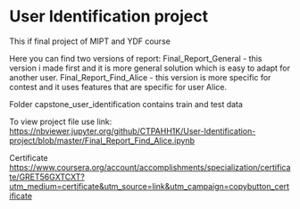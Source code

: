 # User Identification project
This if final project of MIPT and YDF course

Here you can find two versions of report:
Final_Report_General - this version i made first and it is more general solution which is easy to adapt for another user.
Final_Report_Find_Alice - this version is more specific for contest and it uses features that are specific for user Alice.

Folder capstone_user_identification contains train and test data

To view project file use link:
https://nbviewer.jupyter.org/github/CTPAHH1K/User-Identification-project/blob/master/Final_Report_Find_Alice.ipynb

Certificate https://www.coursera.org/account/accomplishments/specialization/certificate/GRET56GXTCXT?utm_medium=certificate&utm_source=link&utm_campaign=copybutton_certificate
